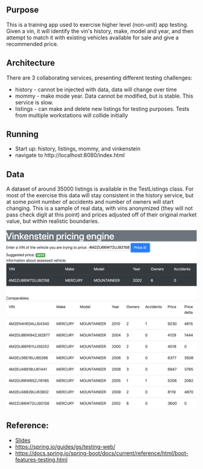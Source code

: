 ## Purpose
This is a training app used to exercise higher level (non-unit) app testing. Given a vin, it will identify the vin's history, make, model and year, and then attempt to match it with existing vehicles available for sale and give a recommended price.

## Architecture
There are 3 collaborating services, presenting different testing challenges:
  * history - cannot be injected with data, data will change over time
  * mommy - make mode year. Data cannot be modified, but is stable. This service is slow.
  * listings - can make and delete new listings for testing purposes. Tests from multiple workstations will collide initially

## Running
  * Start up: history, listings, mommy, and vinkenstein
  * navigate to http://localhost:8080/index.html

## Data
A dataset of around 35000 listings is available in the TestListings class. For most of the exercise this data will stay consistent in the history service, but at some point number of accidents and number of owners will start changing.
This is a sample of real data, with vins anonymized (they will not pass check digit at this point) and prices adjusted off of their original market value, but within realistic boundaries.

![screenshot](pricing.png)


## Reference:
  * [Slides](https://docs.google.com/presentation/d/1U8XA8tW1-T5vSSqbQZsuwtebVlUD7sgqnNxcOhJnnz4/edit?usp=sharing)
  * https://spring.io/guides/gs/testing-web/
  * https://docs.spring.io/spring-boot/docs/current/reference/html/boot-features-testing.html